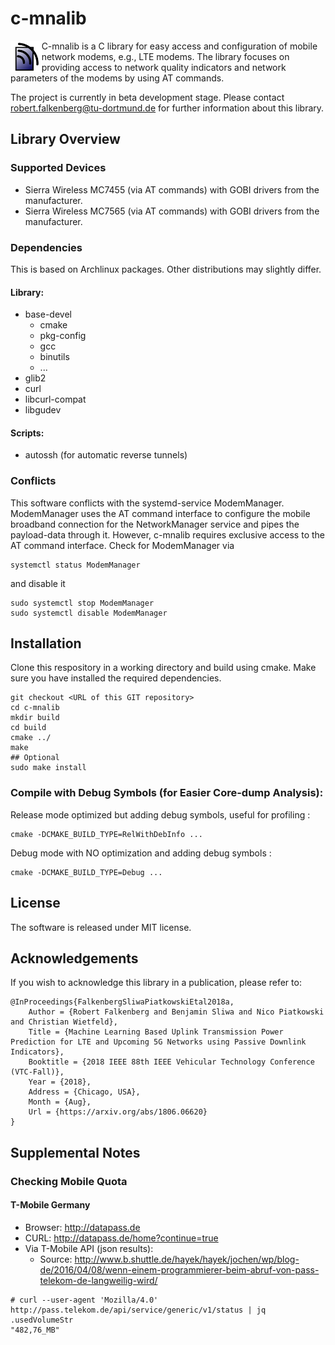 c-mnalib
========
<img src="logo.png" height="50" style="float: left;"/>
C-mnalib is a C library for easy access and configuration of mobile network modems, e.g., LTE modems.
The library focuses on providing access to network quality indicators and network parameters of the modems by using AT commands.

The project is currently in beta development stage. Please contact <robert.falkenberg@tu-dortmund.de> for further information about this library.

## Library Overview

### Supported Devices
* Sierra Wireless MC7455 (via AT commands) with GOBI drivers from the manufacturer.
* Sierra Wireless MC7565 (via AT commands) with GOBI drivers from the manufacturer.

### Dependencies
This is based on Archlinux packages. Other distributions may slightly differ.

#### Library:

* base-devel
    * cmake
    * pkg-config
    * gcc
    * binutils
    * ...
* glib2
* curl
* libcurl-compat
* libgudev


#### Scripts:

* autossh     (for automatic reverse tunnels)

### Conflicts
This software conflicts with the systemd-service ModemManager. ModemManager uses the AT command interface to configure the mobile broadband connection for the NetworkManager service and pipes the payload-data through it.
However, c-mnalib requires exclusive access to the AT command interface.
Check for ModemManager via
```
systemctl status ModemManager
```
and disable it
```
sudo systemctl stop ModemManager
sudo systemctl disable ModemManager
```


## Installation
Clone this respository in a working directory and build using cmake. Make sure you have installed the required dependencies.
```
git checkout <URL of this GIT repository>
cd c-mnalib
mkdir build
cd build
cmake ../
make
## Optional
sudo make install
```

### Compile with Debug Symbols (for Easier Core-dump Analysis):

Release mode optimized but adding debug symbols, useful for profiling :
```
cmake -DCMAKE_BUILD_TYPE=RelWithDebInfo ...
```
Debug mode with NO optimization and adding debug symbols :
```
cmake -DCMAKE_BUILD_TYPE=Debug ...
```


## License
The software is released under MIT license.

## Acknowledgements
If you wish to acknowledge this library in a publication, please refer to:
```
@InProceedings{FalkenbergSliwaPiatkowskiEtal2018a,
	Author = {Robert Falkenberg and Benjamin Sliwa and Nico Piatkowski and Christian Wietfeld},
	Title = {Machine Learning Based Uplink Transmission Power Prediction for LTE and Upcoming 5G Networks using Passive Downlink Indicators},
	Booktitle = {2018 IEEE 88th IEEE Vehicular Technology Conference (VTC-Fall)},
	Year = {2018},
	Address = {Chicago, USA},
	Month = {Aug},
	Url = {https://arxiv.org/abs/1806.06620}
}
```

## Supplemental Notes

### Checking Mobile Quota
#### T-Mobile Germany
* Browser: http://datapass.de
* CURL: http://datapass.de/home?continue=true
* Via T-Mobile API (json results):
    * Source: http://www.b.shuttle.de/hayek/hayek/jochen/wp/blog-de/2016/04/08/wenn-einem-programmierer-beim-abruf-von-pass-telekom-de-langweilig-wird/
```
# curl --user-agent 'Mozilla/4.0' http://pass.telekom.de/api/service/generic/v1/status | jq .usedVolumeStr
"482,76_MB"
```

